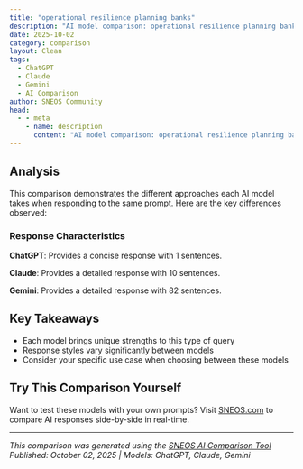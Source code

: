 ```yaml
---
title: "operational resilience planning banks"
description: "AI model comparison: operational resilience planning banks..."
date: 2025-10-02
category: comparison
layout: Clean
tags:
  - ChatGPT
  - Claude
  - Gemini
  - AI Comparison
author: SNEOS Community
head:
  - - meta
    - name: description
      content: "AI model comparison: operational resilience planning banks..."
---
```


<ChatComparison
  title="operational resilience planning banks"
  prompt="operational resilience planning banks"
  :responses='{
    "ChatGPT": "Error calling OpenAI API.",
    "Claude": "# Operational Resilience Planning for Banks\n\n## Overview\nOperational resilience refers to a bank\u0027s ability to prevent, adapt to, respond to, recover from, and learn from operational disruptions while continuing to serve customers and support the financial system.\n\n## Key Components\n\n### 1. **Risk Identification \u0026 Assessment**\n- **Critical Business Services**: Identify essential services that, if disrupted, would cause harm to customers or market integrity\n- **Operational Risk Mapping**: Map potential disruptions (cyber attacks, system failures, natural disasters, pandemics)\n- **Impact Analysis**: Assess potential customer, financial, and systemic impacts\n- **Vulnerability Assessment**: Identify weaknesses in systems, processes, and controls\n\n### 2. **Impact Tolerances**\n- **Service Level Definitions**: Set maximum tolerable levels of disruption for each critical service\n- **Recovery Time Objectives (RTOs)**: Define acceptable downtime periods\n- **Recovery Point Objectives (RPOs)**: Establish acceptable data loss thresholds\n- **Customer Impact Metrics**: Measure effects on customer access and service quality\n\n### 3. **Resilience Capabilities**\n\n#### **Technology Resilience**\n- Redundant systems and backup infrastructure\n- Cloud computing strategies\n- Cybersecurity frameworks\n- Data backup and recovery systems\n\n#### **Operational Continuity**\n- Business continuity planning\n- Crisis management procedures\n- Alternative service delivery channels\n- Vendor and third-party risk management\n\n#### **People \u0026 Governance**\n- Emergency response teams\n- Staff cross-training programs\n- Remote work capabilities\n- Clear roles and responsibilities\n\n### 4. **Testing \u0026 Validation**\n- **Scenario Testing**: Regular stress testing of critical systems\n- **Tabletop Exercises**: Crisis simulation exercises\n- **Recovery Testing**: Validate backup systems and procedures\n- **Third-Party Testing**: Assess vendor resilience capabilities\n\n## Regulatory Framework\n\n### **Key Regulations**\n- **Basel III**: Operational risk capital requirements\n- **PRA (UK)**: Operational Resilience Policy (SS1/21)\n- **Federal Reserve (US)**: Guidance on operational resilience\n- **ECB (EU)**: Operational resilience expectations\n- **APRA (Australia)**: Prudential Standard CPS 230\n\n### **Regulatory Requirements**\n- Maintain detailed resilience plans\n- Regular board oversight and reporting\n- Incident notification procedures\n- Annual resilience assessments\n- Cross-border coordination for global banks\n\n## Implementation Framework\n\n### **Phase 1: Foundation (Months 1-6)**\n- Establish governance structure\n- Identify critical business services\n- Conduct initial risk assessment\n- Set preliminary impact tolerances\n\n### **Phase 2: Development (Months 6-18)**\n- Develop detailed resilience plans\n- Implement monitoring systems\n- Create testing frameworks\n- Train staff and management\n\n### **Phase 3: Enhancement (Months 18-36)**\n- Refine impact tolerances\n- Conduct comprehensive testing\n- Optimize response procedures\n- Integrate with business strategy\n\n### **Phase 4: Maturity (Ongoing)**\n- Continuous monitoring and improvement\n- Regular plan updates\n- Advanced scenario planning\n- Industry collaboration\n\n## Critical Focus Areas\n\n### **1. Cyber Resilience**\n- Advanced threat detection\n- Incident response procedures\n- Data protection measures\n- Recovery from cyber attacks\n\n### **2. Third-Party Dependencies**\n- Vendor risk assessment\n- Alternative supplier arrangements\n- Contract terms for resilience\n- Supply chain mapping\n\n### **3. Technology Infrastructure**\n- System redundancy\n- Cloud strategy implementation\n- Legacy system modernization\n- Network resilience\n\n### **4. Human Capital**\n- Succession planning\n- Skills development\n- Remote work capabilities\n- Crisis communication\n\n## Measurement \u0026 Monitoring\n\n### **Key Metrics**\n- System availability rates\n- Recovery time actuals vs. objectives\n- Customer complaint volumes during incidents\n- Financial losses from disruptions\n- Regulatory compliance scores\n\n### **Monitoring Tools**\n- Real-time system monitoring\n- Customer experience tracking\n- Risk dashboards\n- Incident management systems\n\n## Best Practices\n\n### **Strategic Approach**\n- Integrate resilience into business strategy\n- Maintain board-level oversight\n- Regular senior management review\n- Cross-functional collaboration\n\n### **Operational Excellence**\n- Document all procedures clearly\n- Maintain updated contact lists\n- Regular communication testing\n- Post-incident reviews and learning\n\n### **Stakeholder Management**\n- Clear customer communication plans\n- Regulatory liaison procedures\n- Media and public relations strategy",
    "Gemini": "Operational resilience planning for banks is a critical aspect of ensuring business continuity and stability in the face of various disruptions.  Here\u0027s a breakdown of key elements, considerations, and best practices:\n\n**I.  Understanding Operational Resilience**\n\n*   **Definition:** Operational resilience is the ability of a bank to prevent, adapt to, respond to, recover and learn from operational disruptions while continuing to deliver critical business services through disruption.  It goes beyond traditional business continuity and disaster recovery by focusing on the outcomes (services) rather than just the inputs (systems).\n*   **Scope:** Encompasses all aspects of a bank\u0027s operations, including:\n    *   **People:** Staff, vendors, customers\n    *   **Processes:**  Core business functions (payments, lending, trading), supporting processes (HR, IT)\n    *   **Technology:** Systems, applications, infrastructure\n    *   **Facilities:** Offices, data centers, branches\n    *   **Data:**  Availability, integrity, confidentiality\n    *   **Third-Party Providers:** Reliance on external entities for critical services\n\n**II. Key Elements of an Operational Resilience Plan**\n\n1.  **Governance and Oversight:**\n    *   **Board and Senior Management Responsibility:**  Establish clear ownership and accountability at the highest levels for operational resilience.\n    *   **Dedicated Operational Resilience Team:**  A cross-functional team with representatives from key departments (IT, Operations, Risk, Compliance) to oversee the program.\n    *   **Clear Policies and Procedures:**  Documented guidelines for all aspects of operational resilience.\n    *   **Risk Appetite Statement:**  Defining the level of disruption the bank is willing to tolerate for each critical business service.\n\n2.  **Identification of Critical Business Services:**\n    *   **Prioritization:**  Identifying the bank\u0027s most critical services (e.g., payment processing, deposit taking, lending) that, if disrupted, would pose a significant risk to customers, the financial system, or the bank\u0027s solvency.\n    *   **Mapping:**  Documenting the people, processes, technology, data, and facilities that support each critical business service.  This includes identifying single points of failure and interdependencies.\n\n3.  **Impact Tolerance:**\n    *   **Maximum Tolerable Disruption (MTD):**  Setting the maximum amount of time a critical business service can be disrupted before causing unacceptable harm (financial loss, reputational damage, regulatory sanctions).  This is a crucial metric for planning recovery strategies.\n    *   **Recovery Time Objective (RTO):** The maximum acceptable time to restore a critical business service following a disruption. RTO should always be less than or equal to MTD.\n    *   **Recovery Point Objective (RPO):** The acceptable amount of data loss in case of a disruption.\n\n4.  **Scenario Testing and Stress Testing:**\n    *   **Developing Realistic Scenarios:**  Creating hypothetical disruption scenarios that are relevant to the bank\u0027s specific risks (e.g., cyberattacks, pandemics, natural disasters, third-party failures).\n    *   **Tabletop Exercises:**  Simulating disruption scenarios to test the effectiveness of the bank\u0027s response plans and identify gaps.\n    *   **Stress Testing:**  Assessing the bank\u0027s ability to withstand extreme disruptions and maintain critical services.  This could involve quantitative modeling and simulations.\n    *   **Regular Updates:** Test scenarios and outcomes should be continually updated.\n\n5.  **Response and Recovery Plans:**\n    *   **Detailed Procedures:**  Documenting step-by-step instructions for responding to and recovering from different types of disruptions.\n    *   **Communication Plan:**  Establishing clear lines of communication with staff, customers, regulators, and other stakeholders.\n    *   **Escalation Procedures:**  Defining the process for escalating incidents to the appropriate levels of management.\n    *   **Alternate Resources:**  Identifying backup systems, facilities, and personnel to maintain critical services.\n    *   **Work from Home Capabilities:** Ability to have employees perform essential tasks remotely.\n\n6.  **Business Continuity Management (BCM) Integration:**\n    *   **Modernization:** Shifting from traditional BCM focused on inputs (systems) to operational resilience, which focuses on outcomes (critical business services).\n    *   **Leveraging Existing BCM Plans:**  Using existing BCM plans as a foundation for operational resilience, but adapting them to the new framework.\n\n7.  **Third-Party Risk Management:**\n    *   **Due Diligence:**  Thoroughly assessing the operational resilience of third-party providers that are critical to the bank\u0027s operations.\n    *   **Contractual Requirements:**  Including clauses in contracts that require third-party providers to meet specific operational resilience standards.\n    *   **Monitoring and Oversight:**  Regularly monitoring the performance of third-party providers and identifying potential vulnerabilities.\n    *   **Contingency Plans:**  Having backup plans in place in case a third-party provider fails.\n\n8.  **Data Resilience:**\n    *   **Data Backup and Recovery:**  Implementing robust data backup and recovery procedures to ensure that critical data can be restored quickly and reliably.\n    *   **Data Security:**  Protecting data from unauthorized access, loss, or corruption.\n    *   **Data Sovereignty:**  Ensuring that data is stored and processed in compliance with applicable regulations.\n\n9.  **Learning and Improvement:**\n    *   **Post-Incident Reviews:**  Conducting thorough reviews after any disruption to identify lessons learned and improve the bank\u0027s operational resilience plan.\n    *   **Continuous Monitoring:**  Continuously monitoring the bank\u0027s operational resilience capabilities and identifying areas for improvement.\n    *   **Regular Updates:**  Updating the operational resilience plan at least annually, or more frequently if there are significant changes to the bank\u0027s business or risk profile.\n\n**III. Regulatory Considerations**\n\n*   **Basel Committee on Banking Supervision (BCBS):** The BCBS has issued principles for operational resilience that are widely adopted by regulators around the world.\n*   **Local Regulatory Requirements:** Banks are subject to specific operational resilience requirements from their local regulators.  Examples include:\n    *   **United States:** OCC, Federal Reserve, FDIC\n    *   **United Kingdom:** Prudential Regulation Authority (PRA)\n    *   **European Union:** European Banking Authority (EBA)\n*   **Compliance:**  Ensuring that the bank\u0027s operational resilience plan complies with all applicable regulatory requirements.\n\n**IV.  Key Challenges**\n\n*   **Complexity:**  Banks are complex organizations with many interconnected systems and processes.\n*   **Legacy Systems:**  Banks often rely on legacy systems that are difficult to adapt to new requirements.\n*   **Cybersecurity Threats:**  Cyberattacks are a growing threat to banks\u0027 operational resilience.\n*   **Talent Shortage:**  There is a shortage of skilled professionals with expertise in operational resilience.\n*   **Budget Constraints:**  Banks may face budget constraints that limit their ability to invest in operational resilience.\n*   **Changing Risk Landscape:**  The risk landscape is constantly evolving, so banks need to be agile and adapt their operational resilience plans accordingly.\n\n**V. Best Practices**\n\n*   **Top-Down Commitment:**  Secure buy-in from senior management and the board of directors.\n*   **Risk-Based Approach:**  Prioritize efforts based on the severity and likelihood of different risks.\n*   **Collaboration:**  Foster collaboration between different departments and stakeholders.\n*   **Automation:**  Automate as many tasks as possible to improve efficiency and reduce errors.\n*   **Continuous Improvement:**  Continuously monitor, test, and improve the operational resilience plan.\n*   **Training and Awareness:**  Provide regular training and awareness programs to all employees.\n*   **Documentation:** Maintain complete and up-to-date documentation of all operational resilience plans and procedures.\n*   **Regular Audits:** Conduct regular internal and external audits to assess the effectiveness of the operational resilience program.\n*   **Focus on Outcomes:**  Always keep the focus on the critical business services that need to be protected.\n\n**VI.  Benefits of Effective Operational Resilience Planning**\n\n*   **Reduced Risk:**  Minimizing the impact of disruptions on the bank\u0027s operations.\n*   **Improved Customer Service:**  Maintaining service levels during disruptions.\n*   **Enhanced Reputation:**  Demonstrating a commitment to stability and reliability.\n*   **Regulatory Compliance:**  Meeting regulatory requirements for operational resilience.\n*   **Competitive Advantage:**  Differentiating the bank from its competitors.\n*   **Increased Shareholder Value:**  Protecting the bank\u0027s assets and earnings.\n\nBy implementing a comprehensive and well-executed operational resilience plan, banks can significantly reduce their vulnerability to disruptions and ensure their long-term stability and success. The ongoing monitoring and adaptability are key to its effectiveness.\n"
  }'
  published-date="09:53"
/>

## Analysis

This comparison demonstrates the different approaches each AI model takes when responding to the same prompt. Here are the key differences observed:

### Response Characteristics

**ChatGPT**: Provides a concise response with 1 sentences. 

**Claude**: Provides a detailed response with 10 sentences. 

**Gemini**: Provides a detailed response with 82 sentences. 

## Key Takeaways

- Each model brings unique strengths to this type of query
- Response styles vary significantly between models
- Consider your specific use case when choosing between these models

## Try This Comparison Yourself

Want to test these models with your own prompts? Visit [SNEOS.com](https://sneos.com) to compare AI responses side-by-side in real-time.

---

*This comparison was generated using the [SNEOS AI Comparison Tool](https://sneos.com)*
*Published: October 02, 2025 | Models: ChatGPT, Claude, Gemini*
